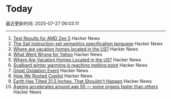 # Today

最近更新时间: 2025-07-27 06:03:11

--- 
1. [Test Results for AMD Zen 5](https://www.agner.org/forum/viewtopic.php?t=287&start=10) Hacker News
2. [The Sail instruction-set semantics specification language](https://alasdair.github.io/manual.html) Hacker News
3. [Where are vacation homes located in the US?](https://www.construction-physics.com/p/where-are-vacation-homes-located) Hacker News
4. [What Went Wrong for Yahoo](https://dfarq.homeip.net/what-went-wrong-for-yahoo/) Hacker News
5. [Where Are Vacation Homes Located in the US?](https://www.construction-physics.com/p/where-are-vacation-homes-located) Hacker News
6. [Svalbard winter warming is reaching melting point](https://www.nature.com/articles/s41467-025-60926-8) Hacker News
7. [Great Oxidation Event](https://en.wikipedia.org/wiki/Great_Oxidation_Event) Hacker News
8. [How We Rooted Copilot](https://research.eye.security/how-we-rooted-copilot/) Hacker News
9. [Earth Has Tilted 31.5 Inches. That Shouldn't Happen](https://www.popularmechanics.com/science/environment/a65515974/why-earth-has-tilted-science/) Hacker News
10. [Ageing accelerates around age 50 ― some organs faster than others](https://www.nature.com/articles/d41586-025-02333-z) Hacker News
